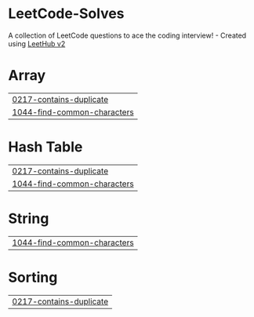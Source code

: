 # LeetCode-Solves
A collection of LeetCode questions to ace the coding interview! - Created using [LeetHub v2](https://github.com/arunbhardwaj/LeetHub-2.0)


# Array
|  |
| ------- |
| [0217-contains-duplicate](https://github.com/vakinapalli/LeetCode-Solves/tree/master/0217-contains-duplicate) |
| [1044-find-common-characters](https://github.com/vakinapalli/LeetCode-Solves/tree/master/1044-find-common-characters) |
# Hash Table
|  |
| ------- |
| [0217-contains-duplicate](https://github.com/vakinapalli/LeetCode-Solves/tree/master/0217-contains-duplicate) |
| [1044-find-common-characters](https://github.com/vakinapalli/LeetCode-Solves/tree/master/1044-find-common-characters) |
# String
|  |
| ------- |
| [1044-find-common-characters](https://github.com/vakinapalli/LeetCode-Solves/tree/master/1044-find-common-characters) |
# Sorting
|  |
| ------- |
| [0217-contains-duplicate](https://github.com/vakinapalli/LeetCode-Solves/tree/master/0217-contains-duplicate) |